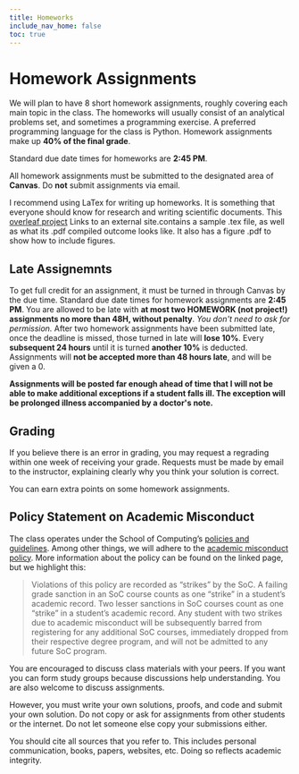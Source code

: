 ```yaml
---
title: Homeworks
include_nav_home: false
toc: true
---
```


# Homework Assignments 

We will plan to have 8 short homework assignments, roughly covering each main topic in the class. The homeworks will usually consist of an analytical problems set, and sometimes a programming exercise. A preferred programming language for the class is Python.
Homework assignments make up  **40% of the final grade**. 

Standard due date times for homeworks are **2:45 PM**. 

All homework assignments must be submitted to the designated area of **Canvas**. Do  **not** submit assignments via email.

I recommend using LaTex for writing up homeworks. It is something that everyone should know for research and writing scientific documents. This [overleaf project](https://www.overleaf.com/read/zzcwdgwrpmph) Links to an external site.contains a sample .tex file, as well as what its .pdf compiled outcome looks like. It also has a figure .pdf to show how to include figures. 

## Late Assignemnts 

To get full credit for an assignment, it must be turned in through Canvas by the due time.  Standard due date times for homework assignments are **2:45 PM**. You are allowed to be late with **at most two HOMEWORK (not project!) assignments no more than 48H, without penalty**. _You don't need to ask for permission._ After two homework assignments have been submitted late, once the deadline is missed, those turned in late will **lose 10%**. Every **subsequent 24 hours** until it is turned **another 10%** is deducted. Assignments will **not be accepted more than 48 hours late**, and will be given a 0. 

**Assignments will be posted far enough ahead of time that I will not be able to make additional exceptions if a student falls ill. The exception will be prolonged illness accompanied by a doctor's note.** 

## Grading 

If you believe there is an error in grading, you may request a regrading within one week of receiving your grade. Requests must be made by email to the instructor, explaining clearly why you think your solution is correct.

You can earn extra points on some homework assignments.

## Policy Statement on Academic Misconduct

The class operates under the School of Computing’s [policies and guidelines](https://handbook.cs.utah.edu/2019-2020/Academics/policies.php). Among other things, we will adhere to the [academic misconduct policy](https://www.cs.utah.edu/docs/misc/cheating_policy.pdf). More information about the policy can be found on the linked page, but we highlight this: 

> Violations of this policy are recorded as “strikes” by the SoC. A failing grade sanction in an SoC course counts as one “strike” in a student’s academic record. Two lesser sanctions in SoC courses count as one “strike” in a student’s academic record. Any student with two strikes due to academic misconduct will be subsequently barred from registering for any additional SoC courses, immediately dropped from their respective degree program, and will not be admitted to any future SoC program.

You are encouraged to discuss class materials with your peers. If you want you can form study groups because discussions help understanding. You are also welcome to discuss assignments.

However, you must write your own solutions, proofs, and code and submit your own solution. Do not copy or ask for assignments from other students or the internet. Do not let someone else copy your submissions either.

You should cite all sources that you refer to. This includes personal communication, books, papers, websites, etc. Doing so reflects academic integrity.